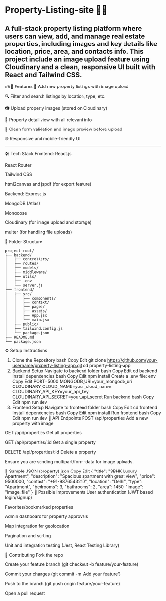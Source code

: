 # Property-Listing-site 🏢🏨
A  full-stack property listing platform where users can view, add, and manage real estate properties, including images and key details like location, price, area, and contacts info.
This project include an image upload feature using Cloudinary and a clean, responsive UI built with React and Tailwind CSS.
---

##🚀 Features
🏡 Add new property listings with image upload

🔍 Filter and search listings by location, type, etc.

📷 Upload property images (stored on Cloudinary)

📄 Property detail view with all relevant info

💬 Clean form validation and image preview before upload

🌐 Responsive and mobile-friendly UI

---

🛠 Tech Stack
Frontend:
React.js

React Router

Tailwind CSS

html2canvas and jspdf (for export feature)

Backend:
Express.js

MongoDB (Atlas)

Mongoose

Cloudinary (for image upload and storage)

multer (for handling file uploads)

📁 Folder Structure

```text
project-root/
├── backend/
│   ├── controllers/
│   ├── routes/
│   ├── models/
│   ├── middleware/
│   ├── utils/
│   ├── .env
│   └── server.js
├── frontend/
│   ├── src/
│   │   ├── components/
│   │   ├── context/
│   │   ├── pages/
│   │   ├── assets/
│   │   ├── App.jsx
│   │   └── main.jsx
│   ├── public/
│   ├── tailwind.config.js
│   └── package.json
├── README.md
└── package.json
```

⚙️ Setup Instructions
1. Clone the Repository
bash
Copy
Edit
git clone https://github.com/your-username/property-listing-app.git
cd property-listing-app
2. Backend Setup
Navigate to backend folder
bash
Copy
Edit
cd backend
Install dependencies
bash
Copy
Edit
npm install
Create a .env file:
env
Copy
Edit
PORT=5000
MONGODB_URI=your_mongodb_uri
CLOUDINARY_CLOUD_NAME=your_cloud_name
CLOUDINARY_API_KEY=your_api_key
CLOUDINARY_API_SECRET=your_api_secret
Run backend
bash
Copy
Edit
npm run dev
3. Frontend Setup
Navigate to frontend folder
bash
Copy
Edit
cd frontend
Install dependencies
bash
Copy
Edit
npm install
Run frontend
bash
Copy
Edit
npm run dev
🔄 API Endpoints
POST /api/properties
Add a new property with image

GET /api/properties
Get all properties

GET /api/properties/:id
Get a single property

DELETE /api/properties/:id
Delete a property

Ensure you are sending multipart/form-data for image uploads.

🧪 Sample JSON (property)
json
Copy
Edit
{
  "title": "3BHK Luxury Apartment",
  "description": "Spacious apartment with great view",
  "price": 9500000,
  "contact": "+91-9876543210",
  "location": "Delhi",
  "type": "Apartment",
  "bedrooms": 3,
  "bathrooms": 2,
  "area": 1450,
  "image": "image_file"
}
🧩 Possible Improvements
User authentication (JWT based login/signup)

Favorites/bookmarked properties

Admin dashboard for property approvals

Map integration for geolocation

Pagination and sorting

Unit and integration testing (Jest, React Testing Library)

🤝 Contributing
Fork the repo

Create your feature branch (git checkout -b feature/your-feature)

Commit your changes (git commit -m 'Add your feature')

Push to the branch (git push origin feature/your-feature)

Open a pull request

